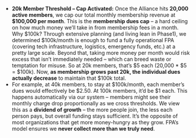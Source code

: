 - **20k Member Threshold – Cap Activated:** Once the Alliance hits **20,000 active members**, we cap our total monthly membership revenue at **$100,000 per month**. This is the **membership dues cap** – a hard ceiling on how much money we’ll take in from membership fees in a month. Why $100k? Through extensive planning (and living lean in Phase1), we determined $100k/month is enough to fund a fully operational FPA (covering tech infrastructure, logistics, emergency funds, etc.) at a pretty large scale. Beyond that, taking more money per month would risk excess that isn’t immediately needed – which can breed waste or temptation for misuse. So at 20k members, that’s $5 each (20,000 * $5 = $100k). Now, **as membership grows past 20k, the individual dues actually decrease** to maintain that $100k total.  
- For example, at 40k members, to stay at $100k/month, each member’s dues would effectively be $2.50. At 100k members, it’d be $1 each. This happens automatically via our system – members might see their monthly charge drop proportionally as we cross thresholds. We view this as a **dividend of growth** – the more people join, the less each person pays, but overall funding stays sufficient. It’s the opposite of most organizations that get more money-hungry as they grow. FPA’s model ensures we **never collect more than we truly need**.
